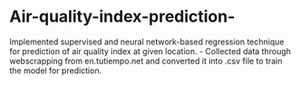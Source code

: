 # Air-quality-index-prediction-
Implemented supervised and neural network-based regression technique for prediction of air quality index at given location. - Collected data through webscrapping from en.tutiempo.net and converted it into .csv file to train the model for prediction.
